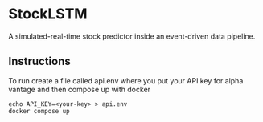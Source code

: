 # StockLSTM
A simulated-real-time stock predictor inside an event-driven data pipeline.

## Instructions
To run create a file called api.env where you put your API key for alpha vantage
and then compose up with docker
```
echo API_KEY=<your-key> > api.env
docker compose up
```
